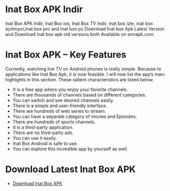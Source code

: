 # Inat Box APK Indir
Inat Box APK Indir, Inat Box ios, Inat Box TV Indir, inat box izle, inat box açılmıyor,inat box pro and inat box pc Download Inat box Apk Latest Version and Download Inat box apk old versions both Available on smrapk.com.

# Inat Box APK – Key Features

Currently, watching live TV on Android phones is really simple. Because to applications like Inat Box Apk, it is now feasible. I will now list the app’s main highlights in this section. These salient characteristics are listed below.


- It is a free app where you enjoy your favorite channels.
-  There are thousands of channels based on different categories.
- You can switch and see desired channels easily.
- There is a simple and user-friendly interface.
- There are hundreds of web series to stream.
- You can have a separate category of movies and Episodes.
- There are hundreds of sports channels.
- It is a third-party application.
- There are no third-party ads.
- You can use it easily.
- Inat Box Android is safe to use.
- You can explore this incredible app by yourself as well.

# Download Latest Inat Box APK 

- [Download Inat Box APK](https://www.smrapk.com/inat-box-apk/)
